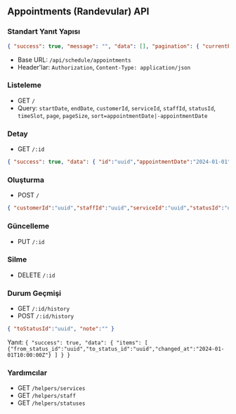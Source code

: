 ## Appointments (Randevular) API
### Standart Yanıt Yapısı
```json
{ "success": true, "message": "", "data": [], "pagination": { "currentPage":1, "totalPages":1, "totalItems":1, "itemsPerPage":20 }, "timestamp": "2024-01-01T10:00:00Z" }
```

- Base URL: `/api/schedule/appointments`
- Header'lar: `Authorization`, `Content-Type: application/json`

### Listeleme
- GET `/`
- Query: `startDate`, `endDate`, `customerId`, `serviceId`, `staffId`, `statusId`, `timeSlot`, `page`, `pageSize`, `sort=appointmentDate|-appointmentDate`

### Detay
- GET `/:id`
```json
{ "success": true, "data": { "id":"uuid","appointmentDate":"2024-01-01","startTime":"09:00","endTime":"09:30","customer":{"id":"uuid","fullName":""},"service":{"id":"uuid","title":"Gösterim","price":0,"duration":30},"staff":{"id":"uuid","fullName":""},"status":{"id":"uuid","displayName":"Planlandı","color":"#22c55e"},"history":[{"from":"Planlandı","to":"Tamamlandı","changedAt":"2024-01-01T10:00:00Z"}],"notes":"","price":0 } }
```

### Oluşturma
- POST `/`
```json
{ "customerId":"uuid","staffId":"uuid","serviceId":"uuid","statusId":"uuid","appointmentDate":"2024-01-01","startTime":"09:00","endTime":"09:30","notes":"","price":0 }
```

### Güncelleme
- PUT `/:id`

### Silme
- DELETE `/:id`

### Durum Geçmişi
- GET `/:id/history`
- POST `/:id/history`
```json
{ "toStatusId":"uuid", "note":"" }
```
Yanıt: `{ "success": true, "data": { "items": [ {"from_status_id":"uuid","to_status_id":"uuid","changed_at":"2024-01-01T10:00:00Z"} ] } }`

### Yardımcılar
- GET `/helpers/services`
- GET `/helpers/staff`
- GET `/helpers/statuses`

